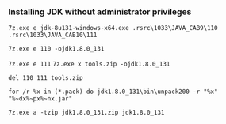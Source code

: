 ### Installing JDK without administrator privileges



`7z.exe e jdk-8u131-windows-x64.exe .rsrc\1033\JAVA_CAB9\110 .rsrc\1033\JAVA_CAB10\111`

`7z.exe e 110 -ojdk1.8.0_131`

`7z.exe e 111`
`7z.exe x tools.zip -ojdk1.8.0_131`

`del 110 111 tools.zip`

`for /r %x in (*.pack) do jdk1.8.0_131\bin\unpack200 -r "%x" "%~dx%~px%~nx.jar"`

`7z.exe a -tzip jdk1.8.0_131.zip jdk1.8.0_131`


